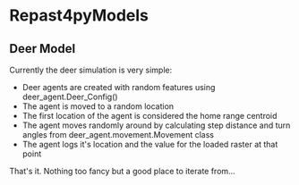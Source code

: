 # Repast4pyModels

## Deer Model

Currently the deer simulation is very simple:

- Deer agents are created with random features using deer_agent.Deer_Config()
- The agent is moved to a random location
- The first location of the agent is considered the home range centroid
- The agent moves randomly around by calculating step distance and turn angles from deer_agent.movement.Movement class
- The agent logs it's location and the value for the loaded raster at that point

That's it. Nothing too fancy but a good place to iterate from...
